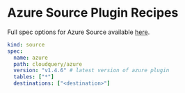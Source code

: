 # Azure Source Plugin Recipes

Full spec options for Azure Source available [here](https://github.com/cloudquery/cloudquery/blob/main/plugins/source/azure/docs/configuration.md).

```yaml
kind: source
spec:
  name: azure
  path: cloudquery/azure
  version: "v1.4.6" # latest version of azure plugin
  tables: ["*"]
  destinations: ["<destination>"]
```
